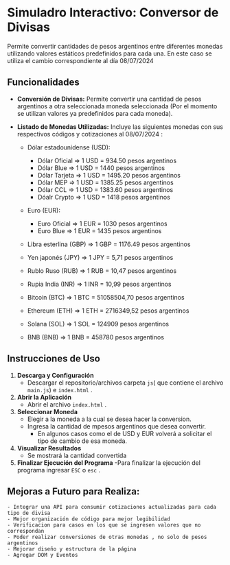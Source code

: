 # Simuladro Interactivo: Conversor de Divisas

 Permite convertir cantidades de pesos argentinos entre diferentes monedas utilizando valores estáticos predefinidos para cada una. En este caso se utiliza el cambio correspondiente al día 08/07/2024

## Funcionalidades

- **Conversión de Divisas:** Permite convertir una cantidad de pesos argentinos a otra seleccionada moneda seleccionada (Por el momento se utilizan valores ya predefinidos para cada moneda).
- **Listado de Monedas Utilizadas:** Incluye las siguientes monedas con sus respectivos códigos y cotizaciones al 08/07/2024 :

    - Dólar estadounidense (USD):

        - Dólar Oficial => 1 USD = 934.50 pesos argentinos
        - Dólar Blue => 1 USD = 1440 pesos argentinos
        - Dólar Tarjeta => 1 USD = 1495.20 pesos argentinos
        - Dólar MEP => 1 USD = 1385.25 pesos argentinos
        - Dólar CCL => 1 USD = 1383.60 pesos argentinos
        - Dóalr Crypto => 1 USD = 1418 pesos argentinos

    - Euro (EUR):

        - Euro Oficial => 1 EUR = 1030 pesos argentinos
        - Euro Blue => 1 EUR = 1435 pesos argentinos

    - Libra esterlina (GBP) => 1 GBP = 1176.49 pesos argentinos
    - Yen japonés (JPY) => 1 JPY = 5,71 pesos argentinos
    - Rublo Ruso (RUB) => 1 RUB = 10,47 pesos argentinos
    - Rupia India (INR) => 1 INR = 10,99 pesos argentinos
    - Bitcoin (BTC) => 1 BTC = 51058504,70 pesos argentinos
    - Ethereum (ETH) => 1 ETH = 2716349,52 pesos argentinos
    - Solana (SOL) => 1 SOL = 124909 pesos argentinos
    - BNB (BNB) => 1 BNB = 458780 pesos argentinos
    


## Instrucciones de Uso

1. **Descarga y Configuración**
    - Descargar el repositorio/archivos carpeta `js`( que contiene el archivo `main.js`) e `index.html` .
2. **Abrir la Aplicación**
    - Abrir el archivo `index.html` .
3. **Seleccionar Moneda**
    - Elegir a la moneda a la cual se desea hacer la conversion.
    - Ingresa la cantidad de mpesos argentinos que desea convertir.
        - En algunos casos como el de USD y EUR volverá a solicitar el tipo de cambio de esa moneda.
4. **Visualizar Resultados**
    - Se mostrará la cantidad convertida
5. **Finalizar Ejecución del Programa**
    -Para finalizar la ejecución del programa ingresar `ESC` o `esc` .


## Mejoras a Futuro para Realiza:

    - Integrar una API para consumir cotizaciones actualizadas para cada tipo de divisa
    - Mejor organización de código para mejor legibilidad
    - Verificacion para casos en los que se ingresen valores que no correspondan
    - Poder realizar conversiones de otras monedas , no solo de pesos argentinos
    - Mejorar diseño y estructura de la página
    - Agregar DOM y Eventos